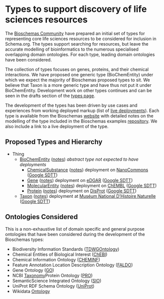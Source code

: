# Types to support discovery of life sciences resources

The [Bioschemas Community](https://bioschemas.org/) have prepared an initial set of types for representing core life sciences resources to be considered for inclusion in Schema.org. The types support searching for resources, but leave the accurate modelling of bioinformatics to the numerous specialised overlapping domain ontologies. For each type, leading domain ontologies have been considered.

The collection of types focuses on genes, proteins, and their chemical interactions. We have proposed one generic type (BioChemEntity) under which we expect the majority of Bioschemas proposed types to sit. We believe that Taxon is a more generic type and have thus not put it under BioChemEntity. Development work on other types continues and can be seen in the drafts section of the [types page](https://bioschemas.org/types/).

The development of the types has been driven by use cases and experiences from working deployed markup (list of [live deployments](https://bioschemas.org/liveDeploys/)). Each type is available from the Bioschemas [website](https://bioschemas.org/types/) with detailed notes on the modelling of the type included in the Bioschemas examples [repository](https://github.com/BioSchemas/specifications/tree/master/BioschemasRelease1_Notes). We also include a link to a live deployment of the type.

## Proposed Types and Hierarchy

- Thing
  - [BioChemEntity](https://bioschemas.org/BioChemEntity) ([notes](BioChemEntityCodingNotes.md)) *abstract type not expected to have deployments*
    - [ChemicalSubstance](https://bioschemas.org/ChemicalSubstance) ([notes](ChemicalSubstanceCodingNotes.md)) deployment on [NanoCommons](https://www.nanocommons.eu/) ([Google SDTT](https://search.google.com/structured-data/testing-tool?url=https://nanocommons.github.io/specifications/jrc/))
    - [Gene](https://bioschemas.org/Gene) ([notes](GeneCodingNotes.md)) deployment on [eDGAR](http://edgar.biocomp.unibo.it/cgi-bin/gene_disease_db/gene.py?gene=A2M) ([Google SDTT](https://search.google.com/structured-data/testing-tool?url=http://edgar.biocomp.unibo.it/cgi-bin/gene_disease_db/gene.py?gene=A2M))
    - [MolecularEntity](https://bioschemas.org/MolecularEntity) ([notes](MolecularEntityCodingNotes.md)) deployment on [ChEMBL](https://www.ebi.ac.uk/chembl/compound_report_card/CHEMBL59/) ([Google SDTT](https://search.google.com/structured-data/testing-tool#url=https%3A%2F%2Fwww.ebi.ac.uk%2Fchembl%2Fbeta%2Fcompound_report_card%2FCHEMBL59%2F))
    - [Protein](https://bioschemas.org/Protein) ([notes](ProteinCodingNotes.md)) deployment on [DisProt](https://www.disprot.org/DP00086) ([Google SDTT](https://search.google.com/structured-data/testing-tool?url=https://www.disprot.org/DP00086))
  - [Taxon](https://bioschemas.org/Taxon) ([notes](TaxonCodingNotes.md)) deployment at [Muséum National D’Histoire Naturelle](https://inpn.mnhn.fr/espece/cd_nom/60878/) ([Google SDTT](https://search.google.com/structured-data/testing-tool?url=https://inpn.mnhn.fr/espece/cd_nom/60878/))

## Ontologies Considered

This is a non-exhaustive list of domain specific and general purpose ontologies that have been considered during the development of the Bioschemas types:

- Biodiversity Information Standards ([TDWGOntology](https://github.com/tdwg/ontology))
- Chemical Entities of Biological Interest ([ChEBI](https://www.ebi.ac.uk/chebi/))
- Chemical Information Ontology ([CHEMINF](http://semanticchemistry.github.io/semanticchemistry/))
- Feature Annotation Location Description Ontology ([FALDO](https://github.com/OBF/FALDO))
- Gene Ontology ([GO](http://geneontology.org/))
- NCBI [Taxonomy](https://www.ncbi.nlm.nih.gov/taxonomy)Protein Ontology ([PRO](https://proconsortium.org/))
- SemanticScience Integrated Ontology ([SIO](http://sio.semanticscience.org/))
- UniProt RDF Schema Ontology ([UniProt](https://www.uniprot.org/core/))
- Wikidata [Ontology](https://www.wikidata.org/wiki/Wikidata:WikiProject_Ontology/Modelling)
